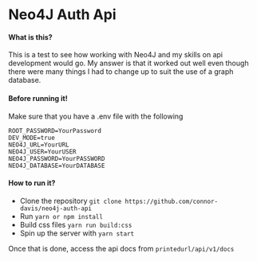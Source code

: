 # Neo4J Auth Api

#### What is this?
This is a test to see how working with Neo4J and my skills on api development would go. My answer is that it worked out well even though there were many things I had to change up to suit the use of a graph database.

#### Before running it!
Make sure that you have a .env file with the following

```
ROOT_PASSWORD=YourPassword
DEV_MODE=true
NEO4J_URL=YourURL
NEO4J_USER=YourUSER
NEO4J_PASSWORD=YourPASSWORD
NEO4J_DATABASE=YourDATABASE
```

#### How to run it?
- Clone the repository ```git clone https://github.com/connor-davis/neo4j-auth-api```
- Run ```yarn or npm install```
- Build css files ```yarn run build:css```
- Spin up the server with ```yarn start```

Once that is done, access the api docs from ```printedurl/api/v1/docs```
